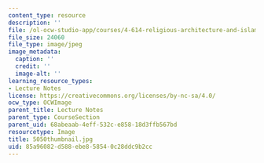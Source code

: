 ```yaml
---
content_type: resource
description: ''
file: /ol-ocw-studio-app/courses/4-614-religious-architecture-and-islamic-cultures-fall-2002/85a96082d588ebe858540c28ddc9b2cc_5050thumbnail.jpg
file_size: 24060
file_type: image/jpeg
image_metadata:
  caption: ''
  credit: ''
  image-alt: ''
learning_resource_types:
- Lecture Notes
license: https://creativecommons.org/licenses/by-nc-sa/4.0/
ocw_type: OCWImage
parent_title: Lecture Notes
parent_type: CourseSection
parent_uid: 68abeaab-4eff-532c-e858-18d3ffb567bd
resourcetype: Image
title: 5050thumbnail.jpg
uid: 85a96082-d588-ebe8-5854-0c28ddc9b2cc
---
```

